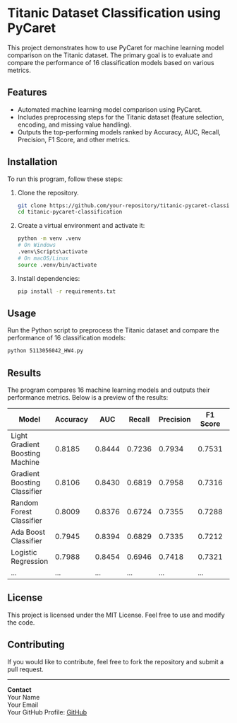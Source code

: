 
# Titanic Dataset Classification using PyCaret

This project demonstrates how to use PyCaret for machine learning model comparison on the Titanic dataset. 
The primary goal is to evaluate and compare the performance of 16 classification models based on various metrics.

## Features

- Automated machine learning model comparison using PyCaret.
- Includes preprocessing steps for the Titanic dataset (feature selection, encoding, and missing value handling).
- Outputs the top-performing models ranked by Accuracy, AUC, Recall, Precision, F1 Score, and other metrics.

## Installation

To run this program, follow these steps:

1. Clone the repository.
    ```bash
    git clone https://github.com/your-repository/titanic-pycaret-classification.git
    cd titanic-pycaret-classification
    ```

2. Create a virtual environment and activate it:
    ```bash
    python -m venv .venv
    # On Windows
    .venv\Scripts\activate
    # On macOS/Linux
    source .venv/bin/activate
    ```

3. Install dependencies:
    ```bash
    pip install -r requirements.txt
    ```

## Usage

Run the Python script to preprocess the Titanic dataset and compare the performance of 16 classification models:
```bash
python 5113056042_HW4.py
```

## Results

The program compares 16 machine learning models and outputs their performance metrics. Below is a preview of the results:

| Model                         | Accuracy | AUC   | Recall | Precision | F1 Score | Kappa  | MCC    | TT (Sec) |
|-------------------------------|----------|-------|--------|-----------|----------|--------|--------|----------|
| Light Gradient Boosting Machine | 0.8185   | 0.8444| 0.7236 | 0.7934    | 0.7531   | 0.6103 | 0.6153 | 0.043    |
| Gradient Boosting Classifier    | 0.8106   | 0.8430| 0.6819 | 0.7958    | 0.7316   | 0.5874 | 0.5936 | 0.057    |
| Random Forest Classifier        | 0.8009   | 0.8376| 0.6724 | 0.7355    | 0.7288   | 0.5724 | 0.5777 | 0.019    |
| Ada Boost Classifier            | 0.7945   | 0.8394| 0.6829 | 0.7335    | 0.7212   | 0.5607 | 0.5655 | 0.017    |
| Logistic Regression             | 0.7988   | 0.8454| 0.6946 | 0.7418    | 0.7321   | 0.5687 | 0.5695 | 0.273    |
| ...                             | ...      | ...   | ...    | ...       | ...      | ...    | ...    | ...      |

## License

This project is licensed under the MIT License. Feel free to use and modify the code.

## Contributing

If you would like to contribute, feel free to fork the repository and submit a pull request.

---

**Contact**  
Your Name  
Your Email  
Your GitHub Profile: [GitHub](https://github.com/your-profile)
